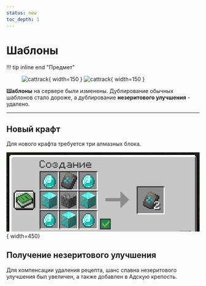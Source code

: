 ```yaml
---
status: new
toc_depth: 1
---
```



# Шаблоны

!!! tip inline end "Предмет"
    <figure markdown="span">
        ![cattrack](https://mcapi.marveldc.me/item/netherite_upgrade_smithing_template?version=1.20&width=250&height=250&fuzzySearch=bool){ width=150 }
        ![cattrack](https://mcapi.marveldc.me/item/wild_armor_trim_smithing_template?version=1.20&width=250&height=250&fuzzySearch=bool){ width=150 }
    </figure>

**Шаблоны** на сервере были изменены. Дублирование обычных шаблонов стало дороже, а дублирование **незеритового улучшения** - удалено.

***

## Новый крафт

Для нового крафта требуется три алмазных блока.

![template](../../assets/crafts/template.png){ width=450}

## Получение незеритового улучшения

Для компенсации удаления рецепта, шанс спавна незеритового улучшения был увеличен, а также добавлен в Адскую крепость.